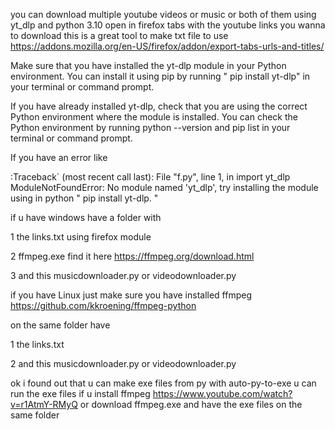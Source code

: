 you can download multiple youtube videos or music or both of them using yt_dlp and python 3.10
open in firefox tabs with the youtube links you wanna to download
this is a great tool to make txt file to use  https://addons.mozilla.org/en-US/firefox/addon/export-tabs-urls-and-titles/

Make sure that you have installed the yt-dlp module in your Python environment. You can install it using pip by running      " pip install yt-dlp" in your terminal or command prompt.

If you have already installed yt-dlp, check that you are using the correct Python environment where the module is installed. You can check the Python environment by running python --version and pip list in your terminal or command prompt.

If you have  an error like 

:Traceback` (most recent call last):   File "f.py", line 1, in <module>     import yt_dlp ModuleNotFoundError: No module named 'yt_dlp', try installing the module using in python " pip install yt-dlp. "


if u have windows have a folder with 

1 the links.txt using firefox module

2 ffmpeg.exe find it here https://ffmpeg.org/download.html

3 and this musicdownloader.py or videodownloader.py 

if you have Linux just make sure you have installed ffmpeg https://github.com/kkroening/ffmpeg-python

on the same folder have

1 the links.txt

2 and this musicdownloader.py or videodownloader.py 

ok i found out that u can make exe files from py with auto-py-to-exe u can run the exe files if u install ffmpeg https://www.youtube.com/watch?v=r1AtmY-RMyQ
or download ffmpeg.exe and have the exe files on the same folder

